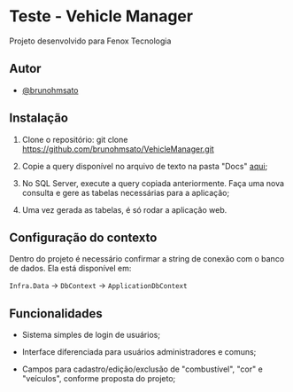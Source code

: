 
# Teste - Vehicle Manager

Projeto desenvolvido para Fenox Tecnologia


## Autor

- [@brunohmsato](https://www.github.com/brunohmsato)


## Instalação

1. Clone o repositório: git clone https://github.com/brunohmsato/VehicleManager.git

2. Copie a query disponível no arquivo de texto na pasta "Docs" [aqui](https://github.com/brunohmsato/VehicleManager/blob/master/VehicleManager.Domain/Docs/DbCreation.txt);

3. No SQL Server, execute a query copiada anteriormente. Faça uma nova consulta e gere as tabelas necessárias para a aplicação;

4. Uma vez gerada as tabelas, é só rodar a aplicação web. 
## Configuração do contexto

Dentro do projeto é necessário confirmar a string de conexão com o banco de dados. Ela está disponível em: 

`Infra.Data` -> `DbContext` -> `ApplicationDbContext`


## Funcionalidades

- Sistema simples de login de usuários;

- Interface diferenciada para usuários administradores e comuns;

- Campos para cadastro/edição/exclusão de "combustível", "cor" e "veículos", conforme proposta do projeto;
